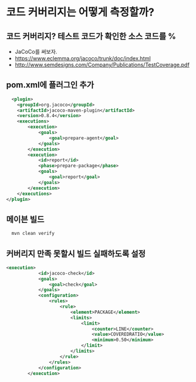 # 코드 커버리지는 어떻게 측정할까?

## 코드 커버리지? 테스트 코드가 확인한 소스 코드를 %
- JaCoCo를 써보자.
- https://www.eclemma.org/jacoco/trunk/doc/index.html
- http://www.semdesigns.com/Company/Publications/TestCoverage.pdf

## pom.xml에 플러그인 추가

``` xml
  <plugin>
    <groupId>org.jacoco</groupId>
    <artifactId>jacoco-maven-plugin</artifactId>
    <version>0.8.4</version>
    <executions>
        <execution>
            <goals>
                <goal>prepare-agent</goal>
            </goals>
        </execution>
        <execution>
            <id>report</id>
            <phase>prepare-package</phase>
            <goals>
                <goal>report</goal>
            </goals>
        </execution>
    </executions>
</plugin>
```
## 메이븐 빌드

``` bash
  mvn clean verify
```

## 커버리지 만족 못할시 빌드 실패하도록 설정
``` xml
<execution>
            <id>jacoco-check</id>
            <goals>
                <goal>check</goal>
            </goals>
            <configuration>
                <rules>
                    <rule>
                        <element>PACKAGE</element>
                        <limits>
                            <limit>
                                <counter>LINE</counter>
                                <value>COVEREDRATIO</value>
                                <minimum>0.50</minimum>
                            </limit>
                        </limits>
                    </rule>
                </rules>
            </configuration>
        </execution>

```


